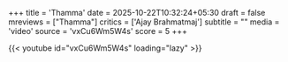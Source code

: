 +++
title = 'Thamma'
date = 2025-10-22T10:32:24+05:30
draft = false
mreviews = ["Thamma"]
critics = ['Ajay Brahmatmaj']
subtitle = ""
media = 'video'
source = 'vxCu6Wm5W4s'
score = 5
+++

{{< youtube id="vxCu6Wm5W4s" loading="lazy" >}}
